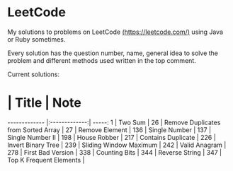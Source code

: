 # LeetCode
My solutions to problems on LeetCode [(https://leetcode.com/)](https://leetcode.com/) using Java or Ruby sometimes.

Every solution has the question number, name, general idea to solve the problem and different methods used written in the top comment.

Current solutions:

# | Title | Note
------------- |:-------------:| -----:
1 | Two Sum |
26 | Remove Duplicates from Sorted Array |
27 | Remove Element |
136 | Single Number |
137 | Single Number II |
198 | House Robber |
217 | Contains Duplicate |
226 | Invert Binary Tree |
239 | Sliding Window Maximum |
242 | Valid Anagram |
278 | First Bad Version |
338 | Counting Bits |
344 | Reverse String |
347 | Top K Frequent Elements |
